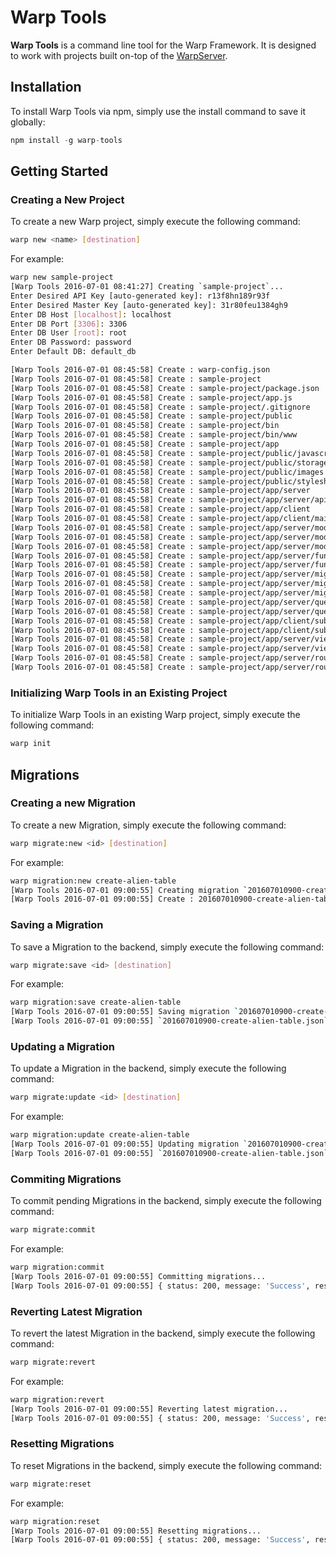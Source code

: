 Warp Tools
===================

__Warp Tools__ is a command line tool for the Warp Framework. It is designed to work with projects built on-top of the [WarpServer](http://github.com/jakejosol/warp-server).

## Installation

To install Warp Tools via npm, simply use the install command to save it globally:

```javascript
npm install -g warp-tools
```

## Getting Started

### Creating a New Project

To create a new Warp project, simply execute the following command:

```bash
warp new <name> [destination]
```

For example:

```bash
warp new sample-project
[Warp Tools 2016-07-01 08:41:27] Creating `sample-project`...
Enter Desired API Key [auto-generated key]: r13f8hn189r93f
Enter Desired Master Key [auto-generated key]: 31r80feu1384gh9
Enter DB Host [localhost]: localhost
Enter DB Port [3306]: 3306
Enter DB User [root]: root
Enter DB Password: password
Enter Default DB: default_db

[Warp Tools 2016-07-01 08:45:58] Create : warp-config.json
[Warp Tools 2016-07-01 08:45:58] Create : sample-project
[Warp Tools 2016-07-01 08:45:58] Create : sample-project/package.json
[Warp Tools 2016-07-01 08:45:58] Create : sample-project/app.js
[Warp Tools 2016-07-01 08:45:58] Create : sample-project/.gitignore
[Warp Tools 2016-07-01 08:45:58] Create : sample-project/public
[Warp Tools 2016-07-01 08:45:58] Create : sample-project/bin
[Warp Tools 2016-07-01 08:45:58] Create : sample-project/bin/www
[Warp Tools 2016-07-01 08:45:58] Create : sample-project/app
[Warp Tools 2016-07-01 08:45:58] Create : sample-project/public/javascripts
[Warp Tools 2016-07-01 08:45:58] Create : sample-project/public/storage
[Warp Tools 2016-07-01 08:45:58] Create : sample-project/public/images
[Warp Tools 2016-07-01 08:45:58] Create : sample-project/public/stylesheets
[Warp Tools 2016-07-01 08:45:58] Create : sample-project/app/server
[Warp Tools 2016-07-01 08:45:58] Create : sample-project/app/server/api.js
[Warp Tools 2016-07-01 08:45:58] Create : sample-project/app/client
[Warp Tools 2016-07-01 08:45:58] Create : sample-project/app/client/main.js
[Warp Tools 2016-07-01 08:45:58] Create : sample-project/app/server/models
[Warp Tools 2016-07-01 08:45:58] Create : sample-project/app/server/models/user.js
[Warp Tools 2016-07-01 08:45:58] Create : sample-project/app/server/models/session.js
[Warp Tools 2016-07-01 08:45:58] Create : sample-project/app/server/functions
[Warp Tools 2016-07-01 08:45:58] Create : sample-project/app/server/functions/.gitkeep
[Warp Tools 2016-07-01 08:45:58] Create : sample-project/app/server/migrations
[Warp Tools 2016-07-01 08:45:58] Create : sample-project/app/server/migrations/.gitkeep
[Warp Tools 2016-07-01 08:45:58] Create : sample-project/app/server/migrations/201607010845-initial-migration.json
[Warp Tools 2016-07-01 08:45:58] Create : sample-project/app/server/queues
[Warp Tools 2016-07-01 08:45:58] Create : sample-project/app/server/queues/.gitkeep
[Warp Tools 2016-07-01 08:45:58] Create : sample-project/app/client/subclasses
[Warp Tools 2016-07-01 08:45:58] Create : sample-project/app/client/subclasses/.gitkeep
[Warp Tools 2016-07-01 08:45:58] Create : sample-project/app/server/views
[Warp Tools 2016-07-01 08:45:58] Create : sample-project/app/server/views/index.htm
[Warp Tools 2016-07-01 08:45:58] Create : sample-project/app/server/routes
[Warp Tools 2016-07-01 08:45:58] Create : sample-project/app/server/routes/index.js
```

### Initializing Warp Tools in an Existing Project

To initialize Warp Tools in an existing Warp project, simply execute the following command:

```bash
warp init
```

## Migrations

### Creating a new Migration

To create a new Migration, simply execute the following command:

```bash
warp migrate:new <id> [destination]
```

For example:

```bash
warp migration:new create-alien-table
[Warp Tools 2016-07-01 09:00:55] Creating migration `201607010900-create-alien-table`...
[Warp Tools 2016-07-01 09:00:55] Create : 201607010900-create-alien-table.json
```

### Saving a Migration

To save a Migration to the backend, simply execute the following command:

```bash
warp migrate:save <id> [destination]
```

For example:

```bash
warp migration:save create-alien-table
[Warp Tools 2016-07-01 09:00:55] Saving migration `201607010900-create-alien-table`...
[Warp Tools 2016-07-01 09:00:55] `201607010900-create-alien-table.json` saved!
```

### Updating a Migration

To update a Migration in the backend, simply execute the following command:

```bash
warp migrate:update <id> [destination]
```

For example:

```bash
warp migration:update create-alien-table
[Warp Tools 2016-07-01 09:00:55] Updating migration `201607010900-create-alien-table`...
[Warp Tools 2016-07-01 09:00:55] `201607010900-create-alien-table.json` saved!
```

### Commiting Migrations

To commit pending Migrations in the backend, simply execute the following command:

```bash
warp migrate:commit
```

For example:

```bash
warp migration:commit
[Warp Tools 2016-07-01 09:00:55] Committing migrations...
[Warp Tools 2016-07-01 09:00:55] { status: 200, message: 'Success', result: ['201607010900-create-alien-table'] }
```

### Reverting Latest Migration

To revert the latest Migration in the backend, simply execute the following command:

```bash
warp migrate:revert
```

For example:

```bash
warp migration:revert
[Warp Tools 2016-07-01 09:00:55] Reverting latest migration...
[Warp Tools 2016-07-01 09:00:55] { status: 200, message: 'Success', result: { id: '201607010900-create-alien-table' } }
```

### Resetting Migrations

To reset Migrations in the backend, simply execute the following command:

```bash
warp migrate:reset
```

For example:

```bash
warp migration:reset
[Warp Tools 2016-07-01 09:00:55] Resetting migrations...
[Warp Tools 2016-07-01 09:00:55] { status: 200, message: 'Success', result: ['201607010900-create-alien-table'] }
```





